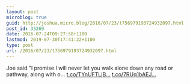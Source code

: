 ```yaml
---
layout: post
microblog: true
guid: http://joshua.micro.blog/2016/07/23/t756979193724932097.html
post_id: 35269
date: 2016-07-24T09:27:58+1100
lastmod: 2019-07-30T17:41:22+1100
type: post
url: /2016/07/23/t756979193724932097.html
---
```

Joe said "I promise I will never let you walk alone down any road or pathway, along with o… [t.co/TYnUFTLjB...](https://t.co/TYnUFTLjBM) [t.co/7RUq1bAEJ...](https://t.co/7RUq1bAEJN)
